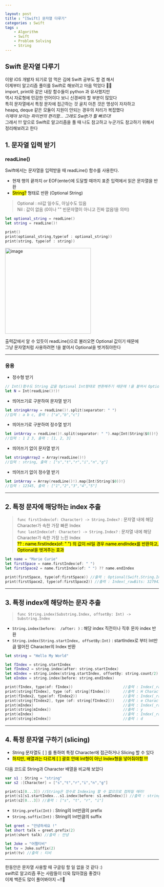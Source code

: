 ```yaml
---

layout: post
title : "[Swift] 문자열 다루기"
categories : Swift
tags : 
    - Algorithm
    - Swift
    - Problem Solving
    - String
---
```


## Swift 문자열 다루기
이왕 iOS 개발자 되기로 맘 먹은 김에 Swift 공부도 할 겸 해서     
이제부터 알고리즘 풀이를 Swift로 해보려고 마음 먹었다 👊👊   
import, print와 같은 내장 함수들이 python 과 유사했지만   
역시 자료형에 민감한 언어이다 보니 신경써야 할 부분이 많았다   
특히 문자열에서 특정 문자에 접근하는 것 골치 아픈 것은 명성이 자자하고   
heapq, deque 같은 모듈이 지원이 안되는 경우의 처리가 복잡했다   
*이제야 보이는 파이썬의 편리함... 그래도 Swift가 훨 빠르다!*      
그래서 !!! 앞으로 Swift로 알고리즘을 풀 때 나도 참고하고 누군가도 참고하기 위해서 정리해보려고 한다   

## 1. 문자열 입력 받기
### readLine()
Swift에서는 문자열을 입력받을 때 readLine() 함수를 사용한다.  
- 현재 행의 끝까지 or EOF(enter)에 도달할 때까지 표준 입력에서 읽은 문자열을 반환
- <mark>String?</mark> 형태로 반환 (Optional String)
> Optional : nil값 일수도, 아닐수도 있음   
> Nil : 값이 없음 (0이나 "" 빈문자열이 아니고 진짜 없음!을 의미)   

```swift
let optional_string = readLine()
let string = readLine()!

print()
print(optional_string,type(of : optional_string))
print(string, type(of : string))
```
<img width="281" alt="image" src="https://user-images.githubusercontent.com/110437548/211627436-5ad77af0-b60f-4100-85ef-407dd98e50dc.png">   

출력값에서 알 수 있듯이 readLine()으로 불러오면 Optional 값이기 때문에   
그냥 문자열처럼 사용하려면 !을 붙여서 Optional을 벗겨줘야한다          

* * *

### 응용
 - 정수형 받기
 ```swift
 // Int()함수도 String 값을 Optional Int형태로 변환해주기 때문에 !을 붙여서 Optional을 벗겨준다   
 let N = Int(readLine()!)!
```

- 띄어쓰기로 구분하여 문자열 받기
```swift
let stringArray = readLine()!.split(separator: " ")
//입력 : a b c, 출력 : ["a","b","c"]
```

- 띄어쓰기로 구분하여 정수열 받기
```swift
let intArray = readLine()!.split(separator: " ").map{Int(String($0))!}
//입력 : 1 2 3, 출력 : [1, 2, 3]
```
- 띄어쓰기 없이 문자열 받기
```swift
let stringArray2 = Array(readLine()!)
//입력 : string, 출력 : ["s","t","r","i","n","g"]
```

- 띄어쓰기 없이 정수열 받기
```swift
let intArray = Array(readLine()!).map{Int(String($0))!}
//입력 : 12345, 출력 : ["1","2","3","4","5"]
```   

* * *   


## 2. 특정 문자에 해당하는 index 추출
> `func firstIndex(of: Character) -> String.Index?` : 문자열 내에 해당 Character가 속한 가장 빠른 Index   
> `func lastIndex(of: Character) -> String.Index?` : 문자열 내에 해당 Character가 속한 가장 느린 Index   
> <mark>?? : name.firstIndex(of: " ") 의 값이 nil일 경우 name.endIndex를 반환하고, Optional을 벗겨주는 효과 </mark>   

```swift
let name = "Marie Curie"
let firstSpace = name.firstIndex(of: " ")
let firstSpace2 = name.firstIndex(of: " ") ?? name.endIndex

print(firstSpace, type(of:firstSpace)) //출력 : Optional(Swift.String.Index(_rawBits: 327943)) Optional<Index>
print(firstSpace2, type(of:firstSpace2)) //출력 : Index(_rawBits: 327943) Index
```   

* * *   

## 3. 특정 index에 해당하는 문자 추출
> `func String.index(Substring.Index, offsetBy: Int) -> Substring.Index`
- `String.index(before:  /after: )` : 해당 index 직전이나 직후 문자 index 반환
- `String.index(String.startIndex, offsetBy:Int)` : startIndex로 부터 Int만큼 떨어진 Character의 Index 반환

```swift
let string = "Hello My World"

let fIndex = string.startIndex
let fIndex2 = string.index(after: string.startIndex)
let mIndex = string.index(string.startIndex, offsetBy: string.count/2)
let eIndex = string.index(before: string.endIndex)

print(fIndex, type(of: fIndex))                       //출력 : Index(_rawBits: 15) Index
print(string[fIndex], type (of: string[fIndex]))      //출력 : H Character
print(fIndex2, type(of: fIndex2))                     //출력 : Index(_rawBits: 65799) Index
print(string[fIndex2], type (of: string[fIndex2]))    //출력 : e Character
print(mIndex)                                         //출력 : Index(_rawBits: 459015)
print(string[mIndex])                                 //출력 : y
print(eIndex)                                         //출력 : Index(_rawBits: 852231)
print(string[eIndex])                                 //출력 : d
```   


* * *   

## 4. 특정 문자열 구하기 (slicing)
- String 문자열도 [ ] 를 통하여 특정 Character에 접근하거나 Slicing 할 수 있다
- <mark> 하지만, 배열과는 다르게 [ ] 괄호 안에 Int형이 아닌 Index형을 넣어줘야함 !!!</mark>      

다음 코드로 String과 Character 배열을 비교해 보았다     

```swift
var s1 : String = "string"
var s2 :[Character] = ["s","t","r","i","n","g"]

print(s1[0...3]) //String은 정수로 Indexing 할 수 없으므로 컴파일 에러!
print(s1[s1.startIndex...s1.index(before: s1.endIndex)]) //출력 : string
print(s2[0...3]) //출력 : ["s", "t", "r", "i"]
```
- `String.prefix(Int)` : String의 Int만큼의 prefix
- `String.suffix(Int)` : String의 Int만큼의 suffix
 
 ```swift
 let greet = "안녕하세요 !"
 let short talk = greet.prefix(2)
 print(short talk) //출력 : 안녕

let Joke = "어쩔티비"
let tv = Joke.suffix(2)
print(tv) //출력 : 티비
``` 
* * *   
한동안은 문자열 사용할 때 구글링 할 일 없을 것 같다 :)   
swift로 알고리즘 푸는 사람들이 더욱 많아졌음 좋겠다   
이제 백준도 많이 풀어봐야지 ~!!🤩
